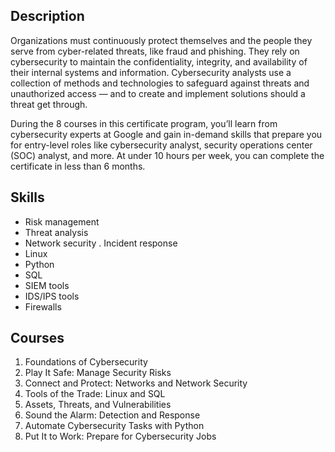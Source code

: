 ## Description

Organizations must continuously protect themselves and the people they serve from cyber-related threats, like fraud and phishing. They rely on cybersecurity to maintain the confidentiality, integrity, and availability of their internal systems and information. Cybersecurity analysts use a collection of methods and technologies to safeguard against threats and unauthorized access — and to create and implement solutions should a threat get through.

During the 8 courses in this certificate program, you’ll learn from cybersecurity experts at Google and gain in-demand skills that prepare you for entry-level roles like cybersecurity analyst, security operations center (SOC) analyst, and more. At under 10 hours per week, you can complete the certificate in less than 6 months.

## Skills

- Risk management
- Threat analysis
- Network security
. Incident response
- Linux
- Python
- SQL
- SIEM tools
- IDS/IPS tools
- Firewalls

## Courses

1. Foundations of Cybersecurity
2. Play It Safe: Manage Security Risks
3. Connect and Protect: Networks and Network Security
4. Tools of the Trade: Linux and SQL
5. Assets, Threats, and Vulnerabilities
6. Sound the Alarm: Detection and Response
7. Automate Cybersecurity Tasks with Python
8. Put It to Work: Prepare for Cybersecurity Jobs
